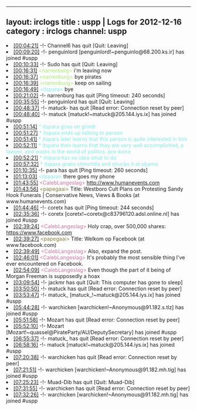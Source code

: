 
---
layout: irclogs
title : uspp | Logs for 2012-12-16
category : irclogs
channel: uspp
---
<li class="logitem"><a href="#00:04:21" name="00:04:21" class="time">[00:04:21]</a> -!- <span class="quit">Channel6</span> has quit [Quit: Leaving] </li>
<li class="logitem"><a href="#00:09:20" name="00:09:20" class="time">[00:09:20]</a> -!- <span class="join">penguinlord</span> [penguinlord!~penguinlo@68.200.ks.ir] has joined #uspp </li>
<li class="logitem"><a href="#00:10:33" name="00:10:33" class="time">[00:10:33]</a> -!- <span class="quit">Sudo</span> has quit [Quit: Leaving] </li>
<li class="logitem"><a href="#00:16:31" name="00:16:31" class="time">[00:16:31]</a> <span class="person" style="color:#a8ec6e">&lt;narrenburg&gt;</span> i'm leaving now </li>
<li class="logitem"><a href="#00:16:37" name="00:16:37" class="time">[00:16:37]</a> <span class="person" style="color:#a8ec6e">&lt;narrenburg&gt;</span> bye pirates </li>
<li class="logitem"><a href="#00:16:39" name="00:16:39" class="time">[00:16:39]</a> <span class="person" style="color:#a8ec6e">&lt;narrenburg&gt;</span> keep on sailing </li>
<li class="logitem"><a href="#00:16:49" name="00:16:49" class="time">[00:16:49]</a> <span class="person" style="color:#7deee6">&lt;itspara&gt;</span> bye </li>
<li class="logitem"><a href="#00:21:02" name="00:21:02" class="time">[00:21:02]</a> -!- <span class="quit">narrenburg</span> has quit [Ping timeout: 240 seconds] </li>
<li class="logitem"><a href="#00:35:55" name="00:35:55" class="time">[00:35:55]</a> -!- <span class="quit">penguinlord</span> has quit [Quit: Leaving] </li>
<li class="logitem"><a href="#00:48:37" name="00:48:37" class="time">[00:48:37]</a> -!- <span class="quit">matuck-</span> has quit [Read error: Connection reset by peer] </li>
<li class="logitem"><a href="#00:48:40" name="00:48:40" class="time">[00:48:40]</a> -!- <span class="join">matuck</span> [matuck!~matuck@205.144.iys.ix] has joined #uspp </li>
<li class="logitem"><a href="#00:51:14" name="00:51:14" class="time">[00:51:14]</a> <span class="person" style="color:#7deee6">* itspara goes on grindr</span> </li>
<li class="logitem"><a href="#00:51:27" name="00:51:27" class="time">[00:51:27]</a> <span class="person" style="color:#7deee6">* itspara ends up talking to person</span> </li>
<li class="logitem"><a href="#00:51:41" name="00:51:41" class="time">[00:51:41]</a> <span class="person" style="color:#7deee6">* itspara later learns that this person is quite interested in him</span> </li>
<li class="logitem"><a href="#00:52:11" name="00:52:11" class="time">[00:52:11]</a> <span class="person" style="color:#7deee6">* itspara then learns that they are very well accomplished, a lawyer, and works in the world of politics. pro-bono</span> </li>
<li class="logitem"><a href="#00:52:21" name="00:52:21" class="time">[00:52:21]</a> <span class="person" style="color:#7deee6">* itspara has no idea what to do</span> </li>
<li class="logitem"><a href="#00:57:32" name="00:57:32" class="time">[00:57:32]</a> <span class="person" style="color:#7deee6">* itspara grabs chinchilla and chucks it at obama</span> </li>
<li class="logitem"><a href="#01:10:35" name="01:10:35" class="time">[01:10:35]</a> -!- <span class="quit">para</span> has quit [Ping timeout: 260 seconds] </li>
<li class="logitem"><a href="#01:13:03" name="01:13:03" class="time">[01:13:03]</a> <span class="person" style="color:#7deee6">&lt;itspara&gt;</span> there goes my phone </li>
<li class="logitem"><a href="#01:43:55" name="01:43:55" class="time">[01:43:55]</a> <span class="person" style="color:#cc749c">&lt;CalebLangeslag&gt;</span> <a href="http://www.humanevents.com/2012/12/15/westboro-cult-plans-on-protesting-sandy-hook-funerals/" target="_blank">http://www.humanevents.com</a> </li>
<li class="logitem"><a href="#01:43:56" name="01:43:56" class="time">[01:43:56]</a> <span class="person" style="color:#817e41">&lt;papegaai&gt;</span> Title: Westboro Cult Plans on Protesting Sandy Hook Funerals | Conservative News, Views &amp; Books (at www.humanevents.com) </li>
<li class="logitem"><a href="#01:44:46" name="01:44:46" class="time">[01:44:46]</a> -!- <span class="quit">coretx</span> has quit [Ping timeout: 244 seconds] </li>
<li class="logitem"><a href="#02:35:36" name="02:35:36" class="time">[02:35:36]</a> -!- <span class="join">coretx</span> [coretx!~coretx@c83796120.adsl.online.nl] has joined #uspp </li>
<li class="logitem"><a href="#02:39:24" name="02:39:24" class="time">[02:39:24]</a> <span class="person" style="color:#cc749c">&lt;CalebLangeslag&gt;</span> Holy crap, over 500,000 shares: <a href="https://www.facebook.com/photo.php?fbid=521103677908009&amp;set=a.201235113228202.49929.100000251448867&amp;type=1&amp;theater" target="_blank">https://www.facebook.com</a> </li>
<li class="logitem"><a href="#02:39:27" name="02:39:27" class="time">[02:39:27]</a> <span class="person" style="color:#817e41">&lt;papegaai&gt;</span> Title: Welkom op Facebook (at www.facebook.com) </li>
<li class="logitem"><a href="#02:39:49" name="02:39:49" class="time">[02:39:49]</a> <span class="person" style="color:#cc749c">&lt;CalebLangeslag&gt;</span> Also, expand the post. </li>
<li class="logitem"><a href="#02:46:01" name="02:46:01" class="time">[02:46:01]</a> <span class="person" style="color:#cc749c">&lt;CalebLangeslag&gt;</span> It's probably the most sensible thing I've ever encountered on Facebook. </li>
<li class="logitem"><a href="#02:54:09" name="02:54:09" class="time">[02:54:09]</a> <span class="person" style="color:#cc749c">&lt;CalebLangeslag&gt;</span> Even though the part of it being of Morgan Freeman is supposedly a hoax </li>
<li class="logitem"><a href="#03:09:54" name="03:09:54" class="time">[03:09:54]</a> -!- <span class="quit">jackmr</span> has quit [Quit: This computer has gone to sleep] </li>
<li class="logitem"><a href="#03:50:50" name="03:50:50" class="time">[03:50:50]</a> -!- <span class="quit">matuck</span> has quit [Read error: Connection reset by peer] </li>
<li class="logitem"><a href="#03:53:47" name="03:53:47" class="time">[03:53:47]</a> -!- <span class="join">matuck_</span> [matuck_!~matuck@205.144.iys.ix] has joined #uspp </li>
<li class="logitem"><a href="#05:44:28" name="05:44:28" class="time">[05:44:28]</a> -!- <span class="join">warchicken</span> [warchicken!~Anonymous@91.182.s.tlz] has joined #uspp </li>
<li class="logitem"><a href="#05:51:58" name="05:51:58" class="time">[05:51:58]</a> -!- <span class="quit">Mozart</span> has quit [Read error: Connection reset by peer] </li>
<li class="logitem"><a href="#05:52:10" name="05:52:10" class="time">[05:52:10]</a> -!- <span class="join">Mozart</span> [Mozart!~quassel@PirateParty/AU/DeputySecretary] has joined #uspp </li>
<li class="logitem"><a href="#06:55:37" name="06:55:37" class="time">[06:55:37]</a> -!- <span class="quit">matuck_</span> has quit [Read error: Connection reset by peer] </li>
<li class="logitem"><a href="#06:58:16" name="06:58:16" class="time">[06:58:16]</a> -!- <span class="join">matuck</span> [matuck!~matuck@205.144.iys.ix] has joined #uspp </li>
<li class="logitem"><a href="#07:20:38" name="07:20:38" class="time">[07:20:38]</a> -!- <span class="quit">warchicken</span> has quit [Read error: Connection reset by peer] </li>
<li class="logitem"><a href="#07:21:51" name="07:21:51" class="time">[07:21:51]</a> -!- <span class="join">warchicken</span> [warchicken!~Anonymous@91.182.mh.tig] has joined #uspp </li>
<li class="logitem"><a href="#07:25:23" name="07:25:23" class="time">[07:25:23]</a> -!- <span class="quit">Muad-Dib</span> has quit [Quit: Muad-Dib] </li>
<li class="logitem"><a href="#07:31:55" name="07:31:55" class="time">[07:31:55]</a> -!- <span class="quit">warchicken</span> has quit [Read error: Connection reset by peer] </li>
<li class="logitem"><a href="#07:32:26" name="07:32:26" class="time">[07:32:26]</a> -!- <span class="join">warchicken</span> [warchicken!~Anonymous@91.182.mh.tig] has joined #uspp </li>


